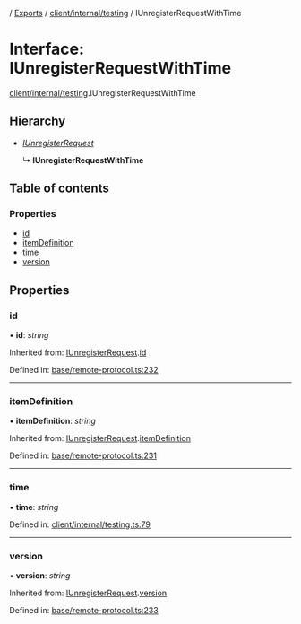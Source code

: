 [](../README.md) / [Exports](../modules.md) / [client/internal/testing](../modules/client_internal_testing.md) / IUnregisterRequestWithTime

# Interface: IUnregisterRequestWithTime

[client/internal/testing](../modules/client_internal_testing.md).IUnregisterRequestWithTime

## Hierarchy

* [*IUnregisterRequest*](base_remote_protocol.iunregisterrequest.md)

  ↳ **IUnregisterRequestWithTime**

## Table of contents

### Properties

- [id](client_internal_testing.iunregisterrequestwithtime.md#id)
- [itemDefinition](client_internal_testing.iunregisterrequestwithtime.md#itemdefinition)
- [time](client_internal_testing.iunregisterrequestwithtime.md#time)
- [version](client_internal_testing.iunregisterrequestwithtime.md#version)

## Properties

### id

• **id**: *string*

Inherited from: [IUnregisterRequest](base_remote_protocol.iunregisterrequest.md).[id](base_remote_protocol.iunregisterrequest.md#id)

Defined in: [base/remote-protocol.ts:232](https://github.com/onzag/itemize/blob/28218320/base/remote-protocol.ts#L232)

___

### itemDefinition

• **itemDefinition**: *string*

Inherited from: [IUnregisterRequest](base_remote_protocol.iunregisterrequest.md).[itemDefinition](base_remote_protocol.iunregisterrequest.md#itemdefinition)

Defined in: [base/remote-protocol.ts:231](https://github.com/onzag/itemize/blob/28218320/base/remote-protocol.ts#L231)

___

### time

• **time**: *string*

Defined in: [client/internal/testing.ts:79](https://github.com/onzag/itemize/blob/28218320/client/internal/testing.ts#L79)

___

### version

• **version**: *string*

Inherited from: [IUnregisterRequest](base_remote_protocol.iunregisterrequest.md).[version](base_remote_protocol.iunregisterrequest.md#version)

Defined in: [base/remote-protocol.ts:233](https://github.com/onzag/itemize/blob/28218320/base/remote-protocol.ts#L233)
